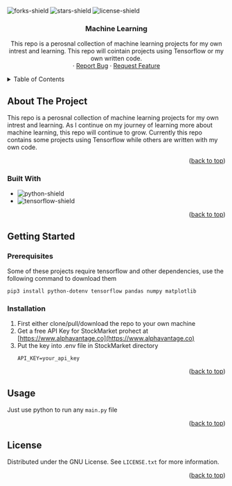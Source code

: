 <a name="readme-top"></a>

![forks-shield]
![stars-shield]
![license-shield]

<h3 align="center">Machine Learning</h3>

  <p align="center">
    This repo is a perosnal collection of machine learning projects for my own intrest and learning. This repo will cointain projects using Tensorflow or my own written code.
    <br />
    ·
    <a href="https://github.com/MagnusChase03/MachineLearningAlgarithms/issues">Report Bug</a>
    ·
    <a href="https://github.com/MagnusChase03/MachineLearningAlgarithms/issues">Request Feature</a>
  </p>
</div>

<details>
  <summary>Table of Contents</summary>
  <ol>
    <li>
      <a href="#about-the-project">About The Project</a>
      <ul>
        <li><a href="#built-with">Built With</a></li>
      </ul>
    </li>
    <li>
      <a href="#getting-started">Getting Started</a>
      <ul>
        <li><a href="#prerequisites">Prerequisites</a></li>
        <li><a href="#installation">Installation</a></li>
      </ul>
    </li>
    <li><a href="#usage">Usage</a></li>
    <li><a href="#license">License</a></li>
  </ol>
</details>

## About The Project

This repo is a perosnal collection of machine learning projects for my own intrest and learning. As I continue on my journey of learning more about machine learning, this repo will continue to grow. Currently this repo contains some projects using Tensorflow while others are written with my own code.

<p align="right">(<a href="#readme-top">back to top</a>)</p>

### Built With

* ![python-shield]
* ![tensorflow-shield]

<p align="right">(<a href="#readme-top">back to top</a>)</p>

## Getting Started

### Prerequisites

Some of these projects require tensorflow and other dependencies, use the following command to download them

```
pip3 install python-dotenv tensorflow pandas numpy matplotlib
```

### Installation

1. First either clone/pull/download the repo to your own machine
2. Get a free API Key for StockMarket prohect at [https://www.alphavantage.co](https://www.alphavantage.co)
3. Put the key into .env file in StockMarket directory
   ```
   API_KEY=your_api_key
   ```

<p align="right">(<a href="#readme-top">back to top</a>)</p>

## Usage

Just use python to run any `main.py` file

<p align="right">(<a href="#readme-top">back to top</a>)</p>

<!-- LICENSE -->
## License

Distributed under the GNU License. See `LICENSE.txt` for more information.

<p align="right">(<a href="#readme-top">back to top</a>)</p>

[forks-shield]: https://img.shields.io/github/forks/MagnusChase03/MachineLearningAlgarithms?style=for-the-badge
[stars-shield]: https://img.shields.io/github/stars/MagnusChase03/MachineLearningAlgarithms?style=for-the-badge
[license-shield]: https://img.shields.io/github/license/magnuschase03/MachineLearningAlgarithms?style=for-the-badge
[python-shield]: https://img.shields.io/badge/Python-20232A?style=for-the-badge&logo=python
[tensorflow-shield]: https://img.shields.io/badge/Tensorflow-20232A?style=for-the-badge&logo=tensorflow

